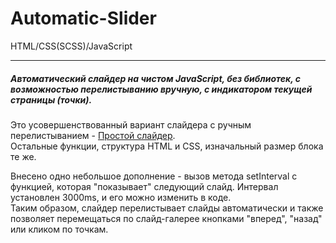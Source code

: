 # Automatic-Slider

HTML/CSS(SCSS)/JavaScript
<hr>

<h5>Автоматический слайдер на чистом JavaScript, без библиотек, с возможностью перелистыванию вручную, с индикатором текущей страницы (точки).</h5>

Это усовершенствованный вариант слайдера с ручным перелистыванием - <a href="https://github.com/polousova/Simple-Slider.git">Простой слайдер</a>. <br>
Остальные функции, структура HTML и CSS, изначальный размер блока те же.

Внесено одно небольшое дополнение - вызов метода setInterval с функцией, которая "показывает" следующий слайд. Интервал установлен 3000ms, и его можно изменить в коде.<br>
Таким образом, слайдер перелистывает слайды автоматически и также позволяет перемещаться по слайд-галерее кнопками "вперед", "назад" или кликом по точкам.
